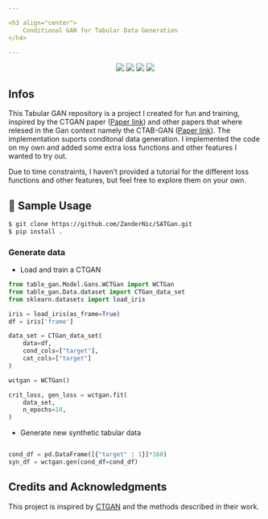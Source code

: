 ```yaml
---

<h3 align="center">
    Conditional GAN for Tabular Data Generation
</h4>

---
```


<p align="center">
    <a href="#"><img src="https://img.shields.io/badge/Tabular%20Data%20Generation-%E2%9C%85-green"></a>
    <a href="#"><img src="https://img.shields.io/badge/Conditional%20Generation-%F0%9F%94%A5-orange"></a>
    <a href="#"><img src="https://img.shields.io/badge/Generative%20AI-%E2%9A%A1-yellow"></a>
    <a href="https://opensource.org/licenses/MIT"><img src="https://img.shields.io/badge/License-MIT-blue"></a>
</p>



## Infos
This Tabular GAN repository is a project I created for fun and training, inspired by the CTGAN paper ([Paper link](https://arxiv.org/pdf/1907.00503)) and other 
papers that where relesed in the Gan context namely the CTAB-GAN ([Paper link](https://arxiv.org/abs/2102.08369)). The implementation suports conditonal data generation. I implemented the code on my own and added some extra 
loss functions and other features I wanted to try out.

Due to time constraints, I haven’t provided a tutorial for the different loss functions and other features, but feel free to explore them on your own.


## :rocket: Sample Usage

```bash
$ git clone https://github.com/ZanderNic/SATGan.git
$ pip install .
```


### Generate data

* Load and train a CTGAN


```python
from table_gan.Model.Gans.WCTGan import WCTGan
from table_gan.Data.dataset import CTGan_data_set
from sklearn.datasets import load_iris

iris = load_iris(as_frame=True)
df = iris['frame']

data_set = CTGan_data_set(
    data=df,
    cond_cols=["target"],
    cat_cols=["target"]  
)

wctgan = WCTGan()

crit_loss, gen_loss = wctgan.fit(
    data_set, 
    n_epochs=10, 
)
```

* Generate new synthetic tabular data

```python

cond_df = pd.DataFrame([{"target" : 1}]*160)
syn_df = wctgan.gen(cond_df=cond_df)
```


## Credits and Acknowledgments

This project is inspired by [CTGAN](https://arxiv.org/pdf/1907.00503) and the methods described in their work.


